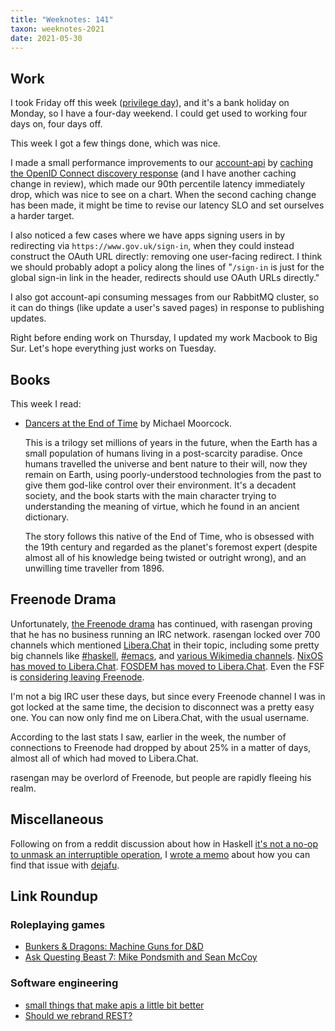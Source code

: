 ```yaml
---
title: "Weeknotes: 141"
taxon: weeknotes-2021
date: 2021-05-30
---
```


## Work

I took Friday off this week ([privilege day][]), and it's a bank
holiday on Monday, so I have a four-day weekend.  I could get used to
working four days on, four days off.

This week I got a few things done, which was nice.

I made a small performance improvements to our [account-api][] by
[caching the OpenID Connect discovery response][] (and I have another
caching change in review), which made our 90th percentile latency
immediately drop, which was nice to see on a chart.  When the second
caching change has been made, it might be time to revise our latency
SLO and set ourselves a harder target.

I also noticed a few cases where we have apps signing users in by
redirecting via `https://www.gov.uk/sign-in`, when they could instead
construct the OAuth URL directly: removing one user-facing redirect.
I think we should probably adopt a policy along the lines of
"`/sign-in` is just for the global sign-in link in the header,
redirects should use OAuth URLs directly."

I also got account-api consuming messages from our RabbitMQ cluster,
so it can do things (like update a user's saved pages) in response to
publishing updates.

Right before ending work on Thursday, I updated my work Macbook to Big
Sur.  Let's hope everything just works on Tuesday.

[privilege day]: https://en.wikipedia.org/wiki/Privilege_day
[account-api]: https://github.com/alphagov/account-api/
[caching the OpenID Connect discovery response]: https://github.com/alphagov/account-api/pull/78

## Books

This week I read:

- [Dancers at the End of Time][] by Michael Moorcock.

  This is a trilogy set millions of years in the future, when the
  Earth has a small population of humans living in a post-scarcity
  paradise.  Once humans travelled the universe and bent nature to
  their will, now they remain on Earth, using poorly-understood
  technologies from the past to give them god-like control over their
  environment.  It's a decadent society, and the book starts with the
  main character trying to understanding the meaning of virtue, which
  he found in an ancient dictionary.

  The story follows this native of the End of Time, who is obsessed
  with the 19th century and regarded as the planet's foremost expert
  (despite almost all of his knowledge being twisted or outright
  wrong), and an unwilling time traveller from 1896.

[Dancers at the End of Time]: https://en.wikipedia.org/wiki/The_Dancers_at_the_End_of_Time#The_Dancers_at_the_End_of_Time


## Freenode Drama

Unfortunately, [the Freenode drama][] has continued, with rasengan
proving that he has no business running an IRC network.  rasengan
locked over 700 channels which mentioned [Libera.Chat][] in their
topic, including some pretty big channels like [#haskell][],
[#emacs][], and [various Wikimedia channels][].  [NixOS has moved to
Libera.Chat][]. [FOSDEM has moved to Libera.Chat][].  Even the FSF is
[considering leaving Freenode][].

I'm not a big IRC user these days, but since every Freenode channel I
was in got locked at the same time, the decision to disconnect was a
pretty easy one.  You can now only find me on Libera.Chat, with the
usual username.

According to the last stats I saw, earlier in the week, the number of
connections to Freenode had dropped by about 25% in a matter of days,
almost all of which had moved to Libera.Chat.

rasengan may be overlord of Freenode, but people are rapidly fleeing
his realm.

[the Freenode drama]: weeknotes-140.html#freenode-drama
[Libera.Chat]: https://libera.chat/
[#haskell]: https://old.reddit.com/r/haskell/comments/nl74hc/freenode_has_unilaterally_taken_over_haskell/
[#emacs]: https://www.emacswiki.org/emacs/EmacsChannel
[various Wikimedia channels]: https://meta.wikimedia.org/wiki/IRC/Migrating_to_Libera_Chat
[NixOS has moved to Libera.Chat]: https://nixos.wiki/wiki/Get_In_Touch
[FOSDEM has moved to Libera.Chat]: https://fosdem.org/2021/news/2021-05-26-libera/
[considering leaving Freenode]: https://www.fsf.org/events/community-meeting-on-the-future-of-our-irc-presence


## Miscellaneous

Following on from a reddit discussion about how in Haskell [it's not a
no-op to unmask an interruptible operation][], I [wrote a memo][]
about how you can find that issue with [dejafu][].

[it's not a no-op to unmask an interruptible operation]: https://old.reddit.com/r/haskell/comments/nntfui/its_not_a_noop_to_unmask_an_interruptible/
[wrote a memo]: restore-interruptible.html
[dejafu]: http://hackage.haskell.org/package/dejafu


## Link Roundup

### Roleplaying games

- [Bunkers & Dragons: Machine Guns for D&D](https://deadtreenoshelter.blogspot.com/2021/05/bunkers-dragons-machine-guns-for-d.html)
- [Ask Questing Beast 7: Mike Pondsmith and Sean McCoy](https://www.youtube.com/watch?v=ER8U7snhrq0)

### Software engineering

- [small things that make apis a little bit better](https://edmz.org/personal/2021/05/27/small_things_that_make_apis_a_little_bit_better.html)
- [Should we rebrand REST?](https://kieranpotts.com/rebranding-rest/)

